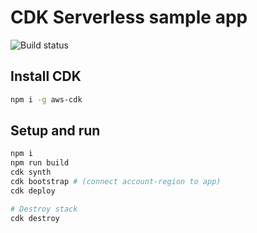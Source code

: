 # CDK Serverless sample app

![Build status](https://github.com/harshit9715/cdk-serverless-apig-lambda/actions/workflows/build.yml/badge.svg "GitHub Actions Build Status")

## Install CDK

```bash
npm i -g aws-cdk
```

## Setup and run

```bash
npm i
npm run build
cdk synth
cdk bootstrap # (connect account-region to app)
cdk deploy

# Destroy stack
cdk destroy
```

